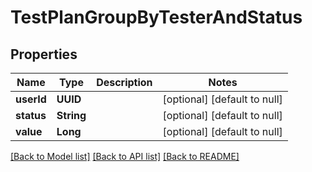 # TestPlanGroupByTesterAndStatus
## Properties

| Name | Type | Description | Notes |
|------------ | ------------- | ------------- | -------------|
| **userId** | **UUID** |  | [optional] [default to null] |
| **status** | **String** |  | [optional] [default to null] |
| **value** | **Long** |  | [optional] [default to null] |

[[Back to Model list]](../README.md#documentation-for-models) [[Back to API list]](../README.md#documentation-for-api-endpoints) [[Back to README]](../README.md)

